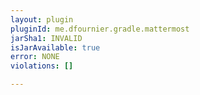 ```yaml
---
layout: plugin
pluginId: me.dfournier.gradle.mattermost
jarSha1: INVALID
isJarAvailable: true
error: NONE
violations: []

---
```

